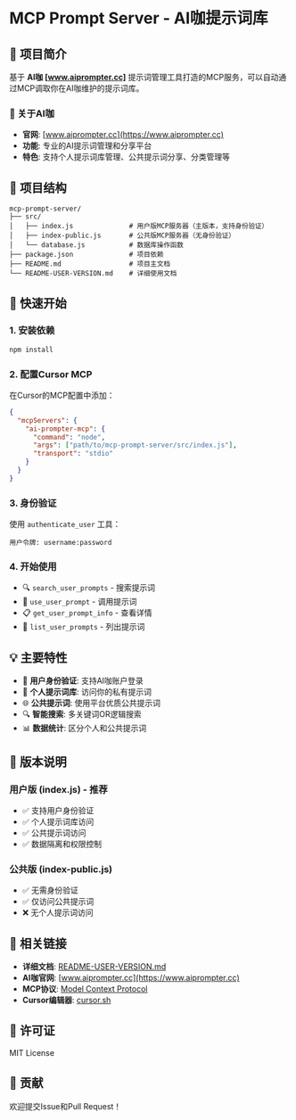 # MCP Prompt Server - AI咖提示词库

## 🚀 项目简介

基于 **AI咖 [www.aiprompter.cc]** 提示词管理工具打造的MCP服务，可以自动通过MCP调取你在AI咖维护的提示词库。

### 🌟 关于AI咖
- **官网**: [www.aiprompter.cc](https://www.aiprompter.cc)
- **功能**: 专业的AI提示词管理和分享平台
- **特色**: 支持个人提示词库管理、公共提示词分享、分类管理等

## 📁 项目结构

```
mcp-prompt-server/
├── src/
│   ├── index.js              # 用户版MCP服务器（主版本，支持身份验证）
│   ├── index-public.js       # 公共版MCP服务器（无身份验证）
│   └── database.js           # 数据库操作函数
├── package.json              # 项目依赖
├── README.md                 # 项目主文档
└── README-USER-VERSION.md    # 详细使用文档
```

## 🔧 快速开始

### 1. 安装依赖
```bash
npm install
```

### 2. 配置Cursor MCP
在Cursor的MCP配置中添加：

```json
{
  "mcpServers": {
    "ai-prompter-mcp": {
      "command": "node",
      "args": ["path/to/mcp-prompt-server/src/index.js"],
      "transport": "stdio"
    }
  }
}
```

### 3. 身份验证
使用 `authenticate_user` 工具：
```
用户令牌: username:password
```

### 4. 开始使用
- 🔍 `search_user_prompts` - 搜索提示词
- 🚀 `use_user_prompt` - 调用提示词
- 📋 `get_user_prompt_info` - 查看详情
- 📝 `list_user_prompts` - 列出提示词

## 💡 主要特性

- 🔐 **用户身份验证**: 支持AI咖账户登录
- 👤 **个人提示词库**: 访问你的私有提示词
- 🌐 **公共提示词**: 使用平台优质公共提示词
- 🔍 **智能搜索**: 多关键词OR逻辑搜索
- 📊 **数据统计**: 区分个人和公共提示词

## 📖 版本说明

### 用户版 (index.js) - 推荐
- ✅ 支持用户身份验证
- ✅ 个人提示词库访问
- ✅ 公共提示词访问
- ✅ 数据隔离和权限控制

### 公共版 (index-public.js)
- ✅ 无需身份验证
- ✅ 仅访问公共提示词
- ❌ 无个人提示词访问

## 🔗 相关链接

- **详细文档**: [README-USER-VERSION.md](./README-USER-VERSION.md)
- **AI咖官网**: [www.aiprompter.cc](https://www.aiprompter.cc)
- **MCP协议**: [Model Context Protocol](https://modelcontextprotocol.io/)
- **Cursor编辑器**: [cursor.sh](https://cursor.sh/)

## 📄 许可证

MIT License

## 🤝 贡献

欢迎提交Issue和Pull Request！
